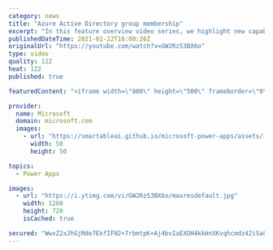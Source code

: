 ```yaml
---
category: news
title: "Azure Active Directory group membership"
excerpt: "In this feature overview video series, we highlight new capabilities included in the latest update to Microsoft Power Apps.  Power Apps Dataverse provides record level security to Azure Active Directory group membership types. Admins can easily set up and assign permissions to different Azure AD users,"
publishedDateTime: 2021-02-22T16:00:26Z
originalUrl: "https://youtube.com/watch?v=GW2Rz53BX6o"
type: video
quality: 122
heat: 122
published: true

featuredContent: "<iframe width=\"800\" height=\"500\" frameborder=\"0\" src=\"https://www.youtube.com/embed/GW2Rz53BX6o\" allow=\"accelerometer; autoplay; encrypted-media; gyroscope; picture-in-picture\" allowfullscreen></iframe>"

provider:
  name: Microsoft
  domain: microsoft.com
  images:
    - url: "https://smartableai.github.io/microsoft-power-apps/assets/images/organizations/microsoft.com-50x50.jpg"
      width: 50
      height: 50

topics:
  - Power Apps

images:
  - url: "https://i.ytimg.com/vi/GW2Rz53BX6o/maxresdefault.jpg"
    width: 1280
    height: 720
    isCached: true

secured: "WwxZ2xJhGjMde7EkfIFN2+7rbmtpK+Aj4bvIaEXOH4kkHnXKvqhcmdz42iSa8212Unq4MncE5i8KQzvik4E3qp1wQr6FMEJwg8fTEawI38sIOujn/k0D9l023yVVRDnR39/m8xd+8ZMC+sJ+Ke/P6qXv7RzGTXIAgBrtbgLTBOhk6J3kFYgiztgsJXffwKLdmbLZrDKnH81mq5duKWucEW45rPaYSAE7zwB+LoMDTbVLDXB4zw2WULIyphhZ3lw87cNlwG6td1nL172AybTkGK1kEyMNdhDAXC0kVpMvGc3LVfv236dzFFnS4qDG/iNpt1EcyoqmsA9dpAHqYLYE5QxHby2zF6G7tXXMF2z/Qzy+EFAcVHIvU4Iw0xGKGl8J+XFKvz7cztZwm4S2ll6Oh3UMqRvW/72KsCaOYebsmig=;8fYNJTbzfJC9o+irfdk11w=="
---
```


